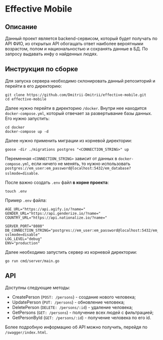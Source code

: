 # Effective Mobile

## Описание 
Данный проект является backend-сервисом, который будет получать по API ФИО, из открытых API обогащать ответ наиболее вероятными возрастом, полом и национальностью и сохранять данные в БД. По запросу выдавать инфу о найденных людях.

## Инструкция по сборке
Для запуска сервера необходимо склонировать данный репозиторий и перейти в его директорию:
```
git clone https://github.com/Dmitrii-Dmitrii/effective-mobile.git
cd effective-mobile
```
Далее нужно перейти в директорию `/docker`. Внутри нее находится `docker-compose.yml`, который отвечает за развертывание базы данных. Его нужно запустить:
```
cd docker
docker-compose up -d
```
Далее нужно применить миграции из корневой директории:
```
goose -dir ./migrations postgres "<CONNECTION_STRING>" up
```
Переменная `<CONNECTION_STRING>` зависит от данных в `docker-compose.yml`, если ничего не менять, то нужно использовать `postgres://em_user:em_password@localhost:5432/em_database?sslmode=disable`.

После важно создать `.env` файл **в корне проекта**:
```
touch .env
```
Пример `.env` файла:
```
AGE_URL="https://api.agify.io/?name="
GENDER_URL="https://api.genderize.io/?name="
COUNTRY_URL="https://api.nationalize.io/?name="

SERVER_PORT="8080"
DB_CONNECTION_STRING="postgres://em_user:em_password@localhost:5432/em_database?sslmode=disable"
LOG_LEVEL="debug"
ENV="production"
```
Далее необходимо запустить сервер из корневой директории:
```
go run cmd/server/main.go
```

## API 
Доступны следующие методы:
- CreatePerson (`POST: /persons`) - создание нового человека;
- UpdatePerson (`PUT: /persons`) - обновление человека;
- DeletePerson (`DELETE: /persons/:id`) - удаление человека;
- GetPersons (`GET: /persons`) - получение всех людей с фильтрацией;
- GetPersonById (`GET: /persons/:id`) - получение человека по его id.

Более подробную информацию об API можно получить, перейдя по `/swagger/index.html`.